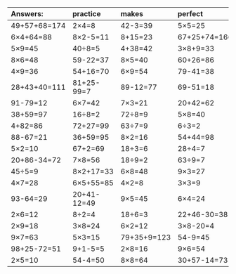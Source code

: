 | Answers: | practice | makes | perfect | ! |
| :--- | :--- | :--- | :--- | :--- |
| 49+57+68=174 | 2×4=8 | 42-3=39 | 5×5=25 | 5×7+64=99 | 
| 6×4+64=88 | 8×2-5=11 | 8+15=23 | 67+25+74=166 | 98+39+16=153 | 
| 5×9=45 | 40÷8=5 | 4+38=42 | 3×8+9=33 | 36÷4=9 | 
| 8×6=48 | 59-22=37 | 8×5=40 | 60+26=86 | 4×8=32 | 
| 4×9=36 | 54+16=70 | 6×9=54 | 79-41=38 | 21÷7=3 | 
| 28+43+40=111 | 81+25-99=7 | 89-12=77 | 69-51=18 | 30÷6=5 | 
| 91-79=12 | 6×7=42 | 7×3=21 | 20+42=62 | 3×6=18 | 
| 38+59=97 | 16÷8=2 | 72÷8=9 | 5×8=40 | 4÷2=2 | 
| 4+82=86 | 72+27=99 | 63÷7=9 | 6÷3=2 | 7×4=28 | 
| 88-67=21 | 36+59=95 | 8×2=16 | 54+44=98 | 44+4=48 | 
| 5×2=10 | 67+2=69 | 18÷3=6 | 28÷4=7 | 94-73=21 | 
| 20+86-34=72 | 7×8=56 | 18÷9=2 | 63÷9=7 | 2×7=14 | 
| 45÷5=9 | 8×2+17=33 | 6×8=48 | 9×3=27 | 10÷2=5 | 
| 4×7=28 | 6×5+55=85 | 4×2=8 | 3×3=9 | 5×7=35 | 
| 93-64=29 | 20+41-12=49 | 9×5=45 | 6×4=24 | 41+27=68 | 
| 2×6=12 | 8÷2=4 | 18÷6=3 | 22+46-30=38 | 51+50-72=29 | 
| 2×9=18 | 3×8=24 | 6×2=12 | 3×8-20=4 | 7×2-13=1 | 
| 9×7=63 | 5×3=15 | 79+35+9=123 | 54-9=45 | 9×2=18 | 
| 98+25-72=51 | 9+1-5=5 | 2×8=16 | 9×6=54 | 9×4=36 | 
| 2×5=10 | 54-4=50 | 8×8=64 | 30+57-14=73 | 3+98+44=145 | 
